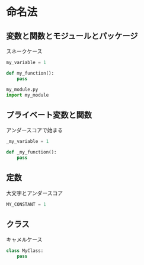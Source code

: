 # 命名法

## 変数と関数とモジュールとパッケージ

スネークケース

```python
my_variable = 1

def my_function():
    pass

my_module.py
import my_module
```

## プライベート変数と関数

アンダースコアで始まる

```python
_my_variable = 1

def _my_function():
    pass
```

## 定数

大文字とアンダースコア

```python
MY_CONSTANT = 1
```

## クラス

キャメルケース

```python
class MyClass:
    pass
```
